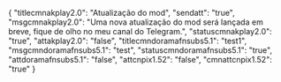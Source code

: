 {
"titlecmnakplay2.0": "Atualização do mod",
"sendatt": "true",
"msgcmnakplay2.0": "Uma nova atualização do mod será lançada em breve, fique de olho no meu canal do Telegram.",
"statuscmnakplay2.0": "true",
"attakplay2.0": "false",
"titlecmndoramafnsubs5.1": "test1",
"msgcmndoramafnsubs5.1": "test",
"statuscmndoramafnsubs5.1": "true",
"attdoramafnsubs5.1": "false",
"attcnpix1.52": "false",
"cmnattcnpix1.52": "true"
}
